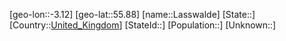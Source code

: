 ﻿---
location: [55.88,-3.12]
type: City
tags:
- geo/City


SpocWebEntityId: 31860
isDeleted: false
confidential: public

---
[geo-lon::-3.12]
[geo-lat::55.88]
[name::Lasswalde]
[State::]
[Country::[United_Kingdom](geo/Continent/Europe/United_Kingdom.md)]
[StateId::]
[Population::]
[Unknown::]

